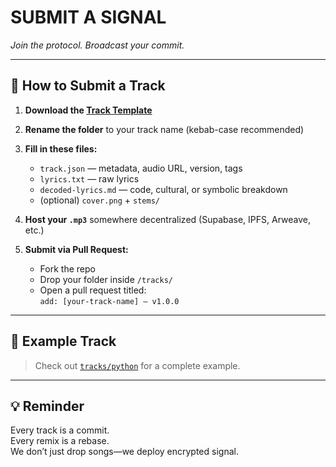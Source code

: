 # SUBMIT A SIGNAL  
*Join the protocol. Broadcast your commit.*

---

## 🧾 How to Submit a Track

1. **Download the [Track Template](./track-template.zip)**  
2. **Rename the folder** to your track name (kebab-case recommended)  
3. **Fill in these files:**
   - `track.json` — metadata, audio URL, version, tags  
   - `lyrics.txt` — raw lyrics  
   - `decoded-lyrics.md` — code, cultural, or symbolic breakdown  
   - (optional) `cover.png` + `stems/`

4. **Host your `.mp3`** somewhere decentralized (Supabase, IPFS, Arweave, etc.)

5. **Submit via Pull Request:**
   - Fork the repo
   - Drop your folder inside `/tracks/`
   - Open a pull request titled:  
     `add: [your-track-name] — v1.0.0`

---

## 📎 Example Track

> Check out [`tracks/python`](../tracks/python) for a complete example.

---

## 💡 Reminder

Every track is a commit.  
Every remix is a rebase.  
We don’t just drop songs—we deploy encrypted signal.

